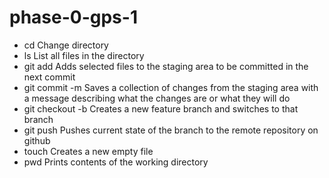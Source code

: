 # phase-0-gps-1

* cd
  Change directory 
* ls
  List all files in the directory
* git add
  Adds selected files to the staging area to be committed in the next commit
* git commit -m
  Saves a collection of changes from the staging area with a message describing what the changes are or what they will do
* git checkout -b
  Creates a new feature branch and switches to that branch
* git push
  Pushes current state of the branch to the remote repository on github
* touch
  Creates a new empty file
* pwd
  Prints contents of the working directory
